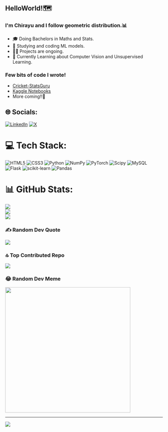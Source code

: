 ## HelloWorld!🗺️

### I'm Chirayu and I follow geometric distribution.📊
- 🎓 Doing Bachelors in  Maths and Stats.
- 🧐 Studying and coding ML models.
- 🏃‍♂️ Projects are ongoing.
- 📔 Currently Learning about Computer Vision and Unsupervised Learning.

### Few bits of code I wrote!
- [Cricket-StatsGuru](https://github.com/ankman007/cricket-statsguru)
- [Kaggle Notebooks](https://www.kaggle.com/chirayurijal/code)
- More coming!!🌚


## 🌐 Socials:
[![LinkedIn](https://img.shields.io/badge/LinkedIn-%230077B5.svg?logo=linkedin&logoColor=white)](https://linkedin.com/in/https://www.linkedin.com/in/chirayu-rijal-044549267/) [![X](https://img.shields.io/badge/X-black.svg?logo=X&logoColor=white)](https://x.com/https://twitter.com/chirayu_ri97191) 

# 💻 Tech Stack:
![HTML5](https://img.shields.io/badge/html5-%23E34F26.svg?style=for-the-badge&logo=html5&logoColor=white)
![CSS3](https://img.shields.io/badge/css3-%231572B6.svg?style=for-the-badge&logo=css3&logoColor=white)
![Python](https://img.shields.io/badge/python-3670A0?style=for-the-badge&logo=python&logoColor=ffdd54)
![NumPy](https://img.shields.io/badge/numpy-%23013243.svg?style=for-the-badge&logo=numpy&logoColor=white) ![PyTorch](https://img.shields.io/badge/PyTorch-%23EE4C2C.svg?style=for-the-badge&logo=PyTorch&logoColor=white) ![Scipy](https://img.shields.io/badge/SciPy-%230C55A5.svg?style=for-the-badge&logo=scipy&logoColor=%white) ![MySQL](https://img.shields.io/badge/mysql-%2300000f.svg?style=for-the-badge&logo=mysql&logoColor=white) ![Flask](https://img.shields.io/badge/flask-%23000.svg?style=for-the-badge&logo=flask&logoColor=white) 
![scikit-learn](https://img.shields.io/badge/scikit--learn-%23F7931E.svg?style=for-the-badge&logo=scikit-learn&logoColor=white)
![Pandas](https://img.shields.io/badge/pandas-%23150458.svg?style=for-the-badge&logo=pandas&logoColor=white)

# 📊 GitHub Stats:
![](https://github-readme-stats.vercel.app/api?username=RijalChirayu&theme=dark&hide_border=false&include_all_commits=false&count_private=false)<br/>
![](https://github-readme-streak-stats.herokuapp.com/?user=RijalChirayu&theme=dark&hide_border=false)<br/>
![](https://github-readme-stats.vercel.app/api/top-langs/?username=RijalChirayu&theme=dark&hide_border=false&include_all_commits=false&count_private=false&layout=compact)

### ✍️ Random Dev Quote
![](https://quotes-github-readme.vercel.app/api?type=horizontal&theme=radical)

### 🔝 Top Contributed Repo
![](https://github-contributor-stats.vercel.app/api?username=RijalChirayu&limit=5&theme=radical&combine_all_yearly_contributions=true)

### 😂 Random Dev Meme
<img src='https://randommeme-five.vercel.app/' style="height: 400px;"/>

---
[![](https://visitcount.itsvg.in/api?id=RijalChirayu&icon=0&color=0)](https://visitcount.itsvg.in)

<!-- Proudly created with GPRM ( https://gprm.itsvg.in ) -->
  

